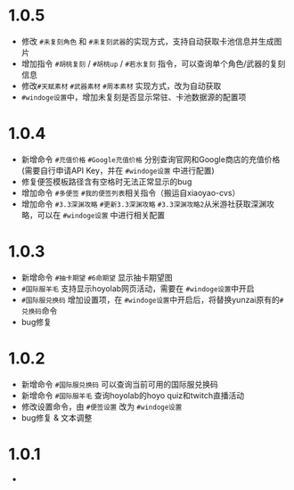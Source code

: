 # 1.0.5
* 修改 `#未复刻角色` 和 `#未复刻武器`的实现方式，支持自动获取卡池信息并生成图片
* 增加指令 `#胡桃复刻` / `#胡桃up` / `#若水复刻` 指令，可以查询单个角色/武器的复刻信息
* 修改`#天赋素材` `#武器素材` `#周本素材` 实现方式，改为自动获取
* `#windoge设置`中，增加未复刻是否显示常驻、卡池数据源的配置项

# 1.0.4
* 新增命令 `#充值价格` `#Google充值价格` 分别查询官网和Google商店的充值价格(需要自行申请API Key，并在 `#windoge设置` 中进行配置)
* 修复便签模板路径含有空格时无法正常显示的bug 
* 增加命令 `#多便签` `#我的便签列表`相关指令（搬运自xiaoyao-cvs）
* 增加命令 `#3.3深渊攻略` `#更新3.3深渊攻略` `#3.3深渊攻略2`从米游社获取深渊攻略，可以在 `#windoge设置` 中进行相关配置

# 1.0.3
* 新增命令 `#抽卡期望` `#6命期望` 显示抽卡期望图
* `#国际服羊毛` 支持显示hoyolab网页活动，需要在 `#windoge设置`中开启
* `#国际服兑换码` 增加设置项，在 `#windoge设置`中开启后，将替换yunzai原有的`#兑换码`命令
* bug修复

# 1.0.2
* 新增命令 `#国际服兑换码` 可以查询当前可用的国际服兑换码
* 新增命令 `#国际服羊毛` 查询hoyolab的hoyo quiz和twitch直播活动
* 修改设置命令，由 `#便签设置` 改为 `#windoge设置`
* bug修复 & 文本调整

# 1.0.1
* 